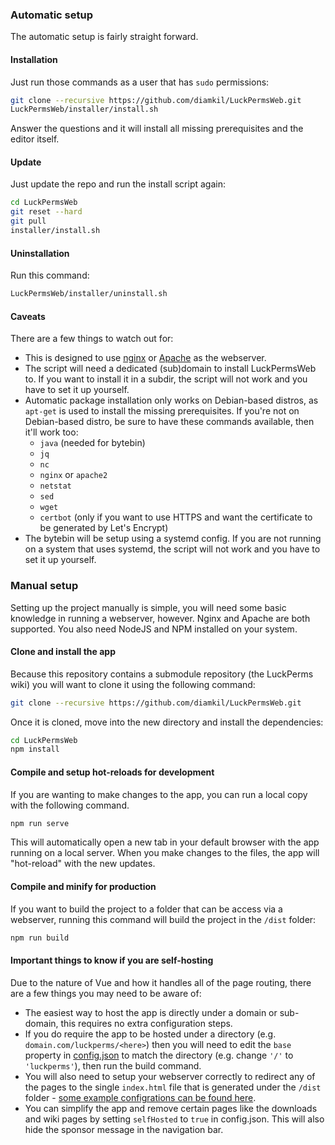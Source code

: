 ### Automatic setup
The automatic setup is fairly straight forward.

#### Installation
Just run those commands as a user that has `sudo` permissions:

```sh
git clone --recursive https://github.com/diamkil/LuckPermsWeb.git
LuckPermsWeb/installer/install.sh
```

Answer the questions and it will install all missing prerequisites and the editor itself.

#### Update
Just update the repo and run the install script again:

```sh
cd LuckPermsWeb
git reset --hard
git pull
installer/install.sh
```

#### Uninstallation
Run this command:

```sh
LuckPermsWeb/installer/uninstall.sh
```

#### Caveats
There are a few things to watch out for:

- This is designed to use [nginx](https://www.nginx.com/) or [Apache](https://www.apache.org/) as the webserver.
- The script will need a dedicated (sub)domain to install LuckPermsWeb to. If you want to install it in a subdir, the script will not work and you have to set
  it up yourself.
- Automatic package installation only works on Debian-based distros, as `apt-get` is used to install the missing prerequisites. If you're not on Debian-based
  distro, be sure to have these commands available, then it'll work too:
  - `java` (needed for bytebin)
  - `jq`
  - `nc`
  - `nginx` or `apache2`
  - `netstat`
  - `sed`
  - `wget`
  - `certbot` (only if you want to use HTTPS and want the certificate to be generated by Let's Encrypt)
- The bytebin will be setup using a systemd config. If you are not running on a system that uses systemd, the script will not work and you have to set it up
  yourself.

### Manual setup
Setting up the project manually is simple, you will need some basic knowledge in running a webserver, however. Nginx and Apache are both supported. You also need NodeJS and NPM installed on your system.

#### Clone and install the app
Because this repository contains a submodule repository (the LuckPerms wiki) you will want to clone it using the following command:
```sh
git clone --recursive https://github.com/diamkil/LuckPermsWeb.git
```

Once it is cloned, move into the new directory and install the dependencies:
```sh
cd LuckPermsWeb
npm install
```

#### Compile and setup hot-reloads for development
If you are wanting to make changes to the app, you can run a local copy with the following command.
```sh
npm run serve
```
This will automatically open a new tab in your default browser with the app running on a local server. When you make changes to the files, the app will "hot-reload" with the new updates.

#### Compile and minify for production
If you want to build the project to a folder that can be access via a webserver, running this command will build the project in the `/dist` folder:
```sh
npm run build
```

#### Important things to know if you are self-hosting
Due to the nature of Vue and how it handles all of the page routing, there are a few things you may need to be aware of:
- The easiest way to host the app is directly under a domain or sub-domain, this requires no extra configuration steps.
- If you do require the app to be hosted under a directory (e.g. `domain.com/luckperms/<here>`) then you will need to edit the `base` property in [config.json](https://github.com/lucko/LuckPermsWeb/edit/master/config.json) to match the directory (e.g. change `'/'` to `'luckperms'`), then run the build command.
- You will also need to setup your webserver correctly to redirect any of the pages to the single `index.html` file that is generated under the `/dist` folder - [some example configrations can be found here](https://router.vuejs.org/guide/essentials/history-mode.html#example-server-configurations).
- You can simplify the app and remove certain pages like the downloads and wiki pages by setting `selfHosted` to `true` in config.json. This will also hide the sponsor message in the navigation bar.
